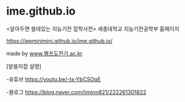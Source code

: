 # ime.github.io

<알아두면 쓸데있는 지능기전 잡학사전> 세종대학교 지능기전공학부 홈페이지

https://jeeminimini.github.io/ime.github.io/

made by www.웹프도전기.ac.kr



[알쓸지잡 설명]

-유튜브 https://youtu.be/-ts-YbCSOqE

-블로그 https://blog.naver.com/jiminn821/222261301822
